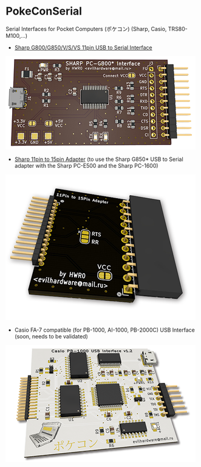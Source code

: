 # PokeConSerial
Serial Interfaces for Pocket Computers (ポケコン) (Sharp, Casio, TRS80-M100,...)

- <a href="g850_kiss/">Sharp G800/G850/V/S/VS 11pin USB to Serial Interface</a>

![Sharp G850* USB to Serial Interface](img/g850_small.png)

- <a href="Sharp_11pin_to_15pin_Adapter/">Sharp 11pin to 15pin Adapter</a>
  (to use the Sharp G850* USB to Serial adapter with the Sharp PC-E500 and the Sharp PC-1600)
  
![Sharp 11pin to 15pin Adapter](img/11to15_small.png)

- Casio FA-7 compatible (for PB-1000, AI-1000, PB-2000C) USB Interface (soon, needs to be validated)

![Casio FA-7 compatible USB Interface](img/fa7_small.png)

